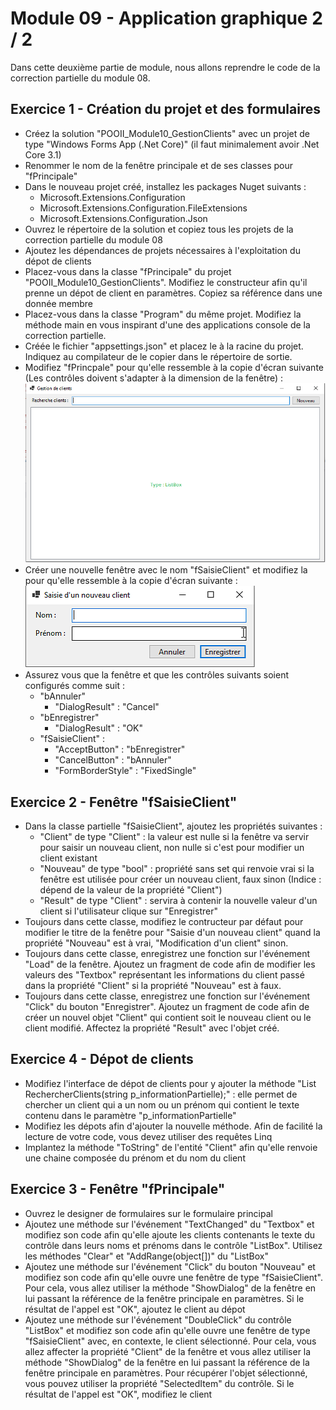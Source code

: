 # Module 09 - Application graphique 2 / 2

Dans cette deuxième partie de module, nous allons reprendre le code de la correction partielle du module 08.

## Exercice 1 - Création du projet et des formulaires

- Créez la solution "POOII_Module10_GestionClients" avec un projet de type "Windows Forms App (.Net Core)" (il faut minimalement avoir .Net Core 3.1)
- Renommer le nom de la fenêtre principale et de ses classes pour "fPrincipale"
- Dans le nouveau projet créé, installez les packages Nuget suivants :
  - Microsoft.Extensions.Configuration
  - Microsoft.Extensions.Configuration.FileExtensions
  - Microsoft.Extensions.Configuration.Json
- Ouvrez le répertoire de la solution et copiez tous les projets de la correction partielle du module 08
- Ajoutez les dépendances de projets nécessaires à l'exploitation du dépot de clients
- Placez-vous dans la classe "fPrincipale" du projet "POOII_Module10_GestionClients". Modifiez le constructeur afin qu'il prenne un dépot de client en paramètres. Copiez sa référence dans une donnée membre
- Placez-vous dans la classe "Program" du même projet. Modifiez la méthode main en vous inspirant d'une des applications console de la correction partielle.
- Créée le fichier "appsettings.json" et placez le à la racine du projet. Indiquez au compilateur de le copier dans le répertoire de sortie.
- Modifiez "fPrincpale" pour qu'elle ressemble à la copie d'écran suivante (Les contrôles doivent s'adapter à la dimension de la fenêtre) :
![fPrincipale](images/clients_fPrincipale.png)
- Créer une nouvelle fenêtre avec le nom "fSaisieClient" et modifiez la pour qu'elle ressemble à la copie d'écran suivante :
![fSaisieClient](images/clients_fSaisieClient.png)
- Assurez vous que la fenêtre et que les contrôles suivants soient configurés comme suit :
  - "bAnnuler"
    - "DialogResult" : "Cancel"
  - "bEnregistrer"
    - "DialogResult" : "OK"
  - "fSaisieClient" :
    - "AcceptButton" : "bEnregistrer"
    - "CancelButton" : "bAnnuler"
    - "FormBorderStyle" : "FixedSingle"

## Exercice 2 - Fenêtre "fSaisieClient"

- Dans la classe partielle "fSaisieClient", ajoutez les propriétés suivantes :
  - "Client" de type "Client" : la valeur est nulle si la fenêtre va servir pour saisir un nouveau client, non nulle si c'est pour modifier un client existant
  - "Nouveau" de type "bool" : propriété sans set qui renvoie vrai si la fenêtre est utilisée pour créer un nouveau client, faux sinon (Indice : dépend de la valeur de la propriété "Client")
  - "Result" de type "Client" : servira à contenir la nouvelle valeur d'un client si l'utilisateur clique sur "Enregistrer"
- Toujours dans cette classe, modifiez le contructeur par défaut pour modifier le titre de la fenêtre pour "Saisie d'un nouveau client" quand la propriété "Nouveau" est à vrai, "Modification d'un client" sinon.
- Toujours dans cette classe, enregistrez une fonction sur l'événement "Load" de la fenêtre. Ajoutez un fragment de code afin de modifier les valeurs des "Textbox" représentant les informations du client passé dans la propriété "Client" si la propriété "Nouveau" est à faux.
- Toujours dans cette classe, enregistrez une fonction sur l'événement "Click" du bouton "Enregistrer". Ajoutez un fragment de code afin de créer un nouvel objet "Client" qui contient soit le nouveau client ou le client modifié. Affectez la propriété "Result" avec l'objet créé.

## Exercice 4 - Dépot de clients

- Modifiez l'interface de dépot de clients pour y ajouter la méthode "List<Client> RechercherClients(string p_informationPartielle);" : elle permet de chercher un client qui a un nom ou un prénom qui contient le texte contenu dans le paramètre "p_informationPartielle"
- Modifiez les dépots afin d'ajouter la nouvelle méthode. Afin de facilité la lecture de votre code, vous devez utiliser des requêtes Linq
- Implantez la méthode "ToString" de l'entité "Client" afin qu'elle renvoie une chaine composée du prénom et du nom du client

## Exercice 3 - Fenêtre "fPrincipale"

- Ouvrez le designer de formulaires sur le formulaire principal
- Ajoutez une méthode sur l'événement "TextChanged" du "Textbox" et modifiez son code afin qu'elle ajoute les clients contenants le texte du contrôle dans leurs noms et prénoms dans le contrôle "ListBox". Utilisez les méthodes "Clear" et "AddRange(object[])" du "ListBox"
- Ajoutez une méthode sur l'événement "Click" du bouton "Nouveau" et modifiez son code afin qu'elle ouvre une fenêtre de type "fSaisieClient". Pour cela, vous allez utiliser la méthode "ShowDialog" de la fenêtre en lui passant la référence de la fenêtre principale en paramètres. Si le résultat de l'appel est "OK", ajoutez le client au dépot
- Ajoutez une méthode sur l'événement "DoubleClick" du contrôle "ListBox" et modifiez son code afin qu'elle ouvre une fenêtre de type "fSaisieClient" avec, en contexte, le client sélectionné. Pour cela, vous allez affecter la propriété "Client" de la fenêtre et vous allez utiliser la méthode "ShowDialog" de la fenêtre en lui passant la référence de la fenêtre principale en paramètres. Pour récupérer l'objet sélectionné, vous pouvez utiliser la propriété "SelectedItem" du contrôle. Si le résultat de l'appel est "OK", modifiez le client
